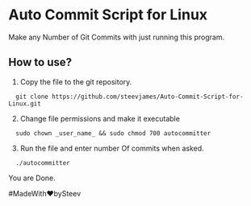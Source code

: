 # Auto Commit Script for Linux
Make any Number of Git Commits with just running this program.

## How to use?

1. Copy the file to the git repository.
```
  git clone https://github.com/steevjames/Auto-Commit-Script-for-Linux.git
```
2. Change file permissions and make it executable
```
  sudo chown _user_name_ && sudo chmod 700 autocommitter
```
3. Run the file and enter number Of commits when asked.
```
  ./autocommitter
```

You are Done.

#MadeWith:heart:bySteev
